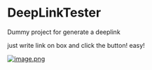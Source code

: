 # DeepLinkTester
Dummy project for generate a deeplink

just write link on box and click the button! easy!

[![image.png](https://i.postimg.cc/kG19Zdf4/image.png)](https://postimg.cc/y3Zwg2q4)
